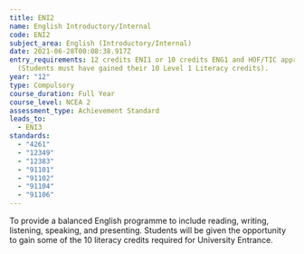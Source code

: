 ```yaml
---
title: ENI2
name: English Introductory/Internal
code: ENI2
subject_area: English (Introductory/Internal)
date: 2021-06-28T00:08:38.917Z
entry_requirements: 12 credits ENI1 or 10 credits ENG1 and HOF/TIC approval
  (Students must have gained their 10 Level 1 Literacy credits).
year: "12"
type: Compulsory
course_duration: Full Year
course_level: NCEA 2
assessment_type: Achievement Standard
leads_to:
  - ENI3
standards:
  - "4261"
  - "12349"
  - "12383"
  - "91101"
  - "91102"
  - "91104"
  - "91106"
---
```

To provide a balanced English programme to include reading, writing, listening, speaking, and presenting. Students will be given the opportunity to gain some of the 10 literacy credits required for University Entrance.
